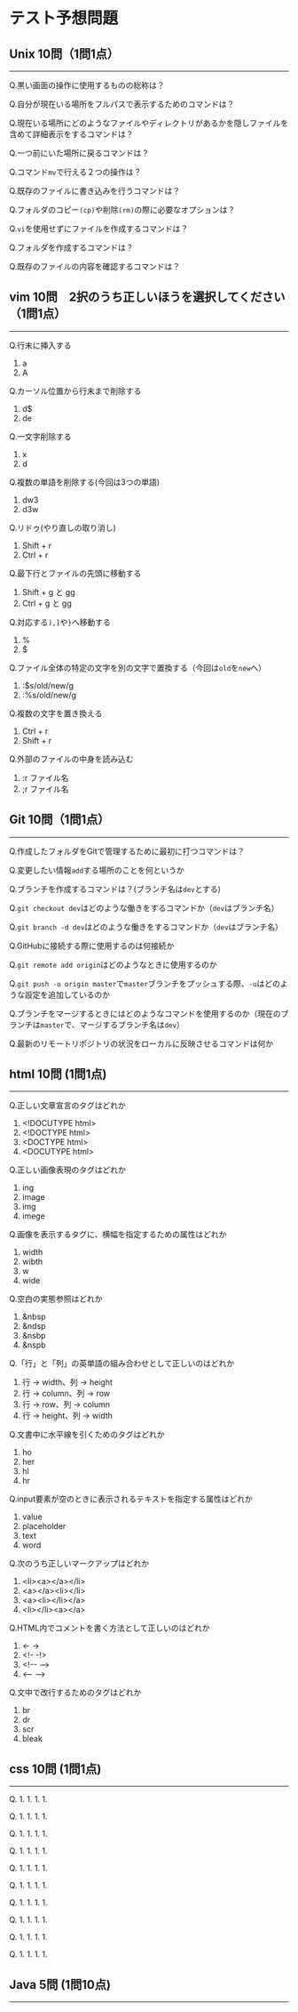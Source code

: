 # テスト予想問題

## Unix 10問（1問1点）
***

<!-- シェル -->
Q.黒い画面の操作に使用するものの総称は？

<!-- pwd -->
Q.自分が現在いる場所をフルパスで表示するためのコマンドは？

<!-- ls -la -->
Q.現在いる場所にどのようなファイルやディレクトリがあるかを隠しファイルを含めて詳細表示をするコマンドは？

<!-- cd - -->
Q.一つ前にいた場所に戻るコマンドは？

<!-- リネームと移動-->
Q.コマンド`mv`で行える２つの操作は？

<!-- echo > -->
Q.既存のファイルに書き込みを行うコマンドは？

<!-- -r -->
Q.フォルダのコピー`(cp)`や削除`(rm)`の際に必要なオプションは？

<!-- touch -->
Q.`vi`を使用せずにファイルを作成するコマンドは？

<!-- mkdir -->
Q.フォルダを作成するコマンドは？

<!-- cat -->
Q.既存のファイルの内容を確認するコマンドは？

## vim 10問　2択のうち正しいほうを選択してください（1問1点）
***

<!-- 2 -->
Q.行末に挿入する
1. a
1. A

<!-- 1 -->
Q.カーソル位置から行末まで削除する
1. d$
1. de

<!-- 1 -->
Q.一文字削除する
1. x
1. d

<!-- 2 -->
Q.複数の単語を削除する(今回は3つの単語)
1. dw3
1. d3w

<!-- 2 -->
Q.リドゥ(やり直しの取り消し)
1. Shift + r
1. Ctrl + r

<!-- 1 -->
Q.最下行とファイルの先頭に移動する
1. Shift + g と gg
1. Ctrl + g と gg

<!-- 1 -->
Q.対応する`),]`や`}`へ移動する
1. %
1. $

<!-- 2 -->
Q.ファイル全体の特定の文字を別の文字で置換する（今回は`old`を`new`へ）
1. :$s/old/new/g
1. :%s/old/new/g

<!-- 2 -->
Q.複数の文字を置き換える
1. Ctrl + r
1. Shift + r

<!-- 1 -->
Q.外部のファイルの中身を読み込む
1. :r ファイル名
1. ;r ファイル名

## Git 10問（1問1点）
***

<!-- git init -->
Q.作成したフォルダをGitで管理するために最初に打つコマンドは？

<!-- ステージングエリア -->
Q.変更したい情報`add`する場所のことを何というか

<!-- git branch dev -->
Q.ブランチを作成するコマンドは？(ブランチ名は`dev`とする)

<!-- ブランチdivへ移動する -->
Q.`git checkout dev`はどのような働きをするコマンドか（`dev`はブランチ名）

<!-- ブランチの削除 -->
Q.`git branch -d dev`はどのような働きをするコマンドか（`dev`はブランチ名）

<!-- ssh接続 -->
Q.GitHubに接続する際に使用するのは何接続か

<!-- リモートリポジトリの追加 -->
Q.`git remote add origin`はどのようなときに使用するのか

<!-- 追跡設定 -->
Q.`git push -u origin master`で`master`ブランチをプッシュする際、`-u`はどのような設定を追加しているのか

<!-- git merge dev -->
Q.ブランチをマージするときにはどのようなコマンドを使用するのか（現在のブランチは`master`で、マージするブランチ名は`dev`）

<!-- git pull -->
Q.最新のリモートリポジトリの状況をローカルに反映させるコマンドは何か

## html 10問 (1問1点)
***

<!-- 2 -->
Q.正しい文章宣言のタグはどれか
1. &lt;!DOCUTYPE html&gt;
1. &lt;!DOCTYPE html&gt;
1. &lt;DOCTYPE html&gt;
1. &lt;DOCUTYPE html&gt;

<!-- 3 -->
Q.正しい画像表現のタグはどれか
1. ing
1. image
1. img
1. imege

<!-- 1 -->
Q.画像を表示するタグに、横幅を指定するための属性はどれか
1. width
1. wibth
1. w
1. wide

<!-- 1 -->
Q.空白の実態参照はどれか
1. &amp;nbsp
1. &amp;ndsp
1. &amp;nsbp
1. &amp;nspb

<!-- 3 -->
Q.「行」と「列」の英単語の組み合わせとして正しいのはどれか
1. 行 → width、列 → height
1. 行 → column、列 → row
1. 行 → row、列 → column
1. 行 → height、列 → width

<!-- 4 -->
Q.文書中に水平線を引くためのタグはどれか
1. ho
1. her
1. hl
1. hr

<!-- 2 -->
Q.input要素が空のときに表示されるテキストを指定する属性はどれか
1. value
1. placeholder
1. text
1. word

<!-- 1 -->
Q.次のうち正しいマークアップはどれか
1. &lt;li&gt;&lt;a&gt;&lt;/a&gt;&lt;/li&gt;
1. &lt;a&gt;&lt;/a&gt;&lt;li&gt;&lt;/li&gt;
1. &lt;a&gt;&lt;li&gt;&lt;/li&gt;&lt;/a&gt;
1. &lt;li&gt;&lt;/li&gt;&lt;a&gt;&lt;/a&gt;

<!-- 3 -->
Q.HTML内でコメントを書く方法として正しいのはどれか
1. &lt;-  -&gt;
1. &lt;!-  -!&gt;
1. &lt;!--  --&gt;
1. &lt;--  --&gt;

<!-- 1 -->
Q.文中で改行するためのタグはどれか
1. br
1. dr
1. scr
1. bleak

## css 10問 (1問1点)
***

<!--  -->
Q.
1. 
1. 
1. 
1. 

<!--  -->
Q.
1. 
1. 
1. 
1. 

<!--  -->
Q.
1. 
1. 
1. 
1. 

<!--  -->
Q.
1. 
1. 
1. 
1. 

<!--  -->
Q.
1. 
1. 
1. 
1. 

<!--  -->
Q.
1. 
1. 
1. 
1. 

<!--  -->
Q.
1. 
1. 
1. 
1. 

<!--  -->
Q.
1. 
1. 
1. 
1. 

<!--  -->
Q.
1. 
1. 
1. 
1. 

<!--  -->
Q.
1. 
1. 
1. 
1. 

## Java 5問 (1問10点)
***
